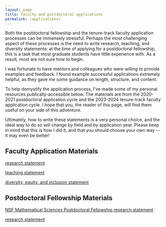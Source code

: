 ```yaml
---
layout: page
title: faculty and postdoctoral applications
permalink: /applications/
---
```

Both the postdoctoral fellowship and the tenure-track faculty application processes can be immensely stressful. Perhaps the most challenging aspect of these processes is the need to write research, teaching, and diversity statements: at the time of applying for a postdoctoral fellowship, this is a task that most graduate students have little experience with. As a result, most are not sure how to begin.

I was fortunate to have mentors and colleagues who were willing to provide examples and feedback. I found example successful applications extremely helpful, as they gave me some guidance on length, structure, and content.

To help demystify the application process, I've made some of my personal resources publically-accessible below. The materials are from the 2020-2021 postdoctoral application cycle and the 2023-2024 tenure-track faculty application cycle. I hope that you, the reader of this page, will find them useful on your side of this adventure. 

Ultimately, how to write these statements is a very personal choice, and the ideal way to do so will change by field and by application year. Please keep in mind that this is how I did it, and that you should choose your own way -- it may even be better!

## Faculty Application Materials
[research statement](https://nmboffi.github.io/pdfs/boffi_research_statement.pdf)

[teaching statement](https://nmboffi.github.io/pdfs/boffi_teaching_statement.pdf)

[diversity, equity, and inclusion statement](https://nmboffi.github.io/pdfs/boffi_dei_statement.pdf)


## Postdoctoral Fellowship Materials
[NSF Mathematical Sciences Postdoctoral Fellowship research statement](https://nmboffi.github.io/pdfs/boffi_nsf_mspf.pdf)

[research statement](https://nmboffi.github.io/pdfs/boffi_postdoc_research_statement.pdf)
